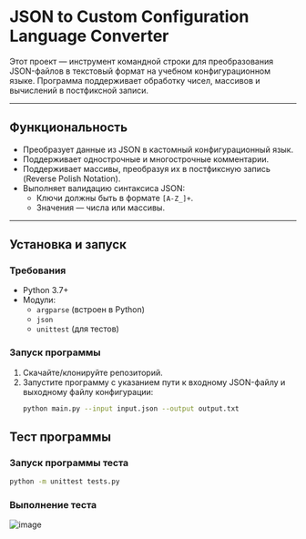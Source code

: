 # JSON to Custom Configuration Language Converter

Этот проект — инструмент командной строки для преобразования JSON-файлов в текстовый формат на учебном конфигурационном языке. Программа поддерживает обработку чисел, массивов и вычислений в постфиксной записи.

---

## Функциональность

- Преобразует данные из JSON в кастомный конфигурационный язык.
- Поддерживает однострочные и многострочные комментарии.
- Поддерживает массивы, преобразуя их в постфиксную запись (Reverse Polish Notation).
- Выполняет валидацию синтаксиса JSON:
  - Ключи должны быть в формате `[A-Z_]+`.
  - Значения — числа или массивы.

---

## Установка и запуск

### Требования
- Python 3.7+
- Модули:
  - `argparse` (встроен в Python)
  - `json`
  - `unittest` (для тестов)

### Запуск программы

1. Скачайте/клонируйте репозиторий.
2. Запустите программу с указанием пути к входному JSON-файлу и выходному файлу конфигурации:
   ```bash
   python main.py --input input.json --output output.txt
## Тест программы
### Запуск программы теста
   ```bash
   python -m unittest tests.py
   ```
### Выполнение теста 
![image](https://github.com/user-attachments/assets/782c3029-bc2c-46f5-87ab-2d412d10214d)
